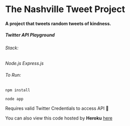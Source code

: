 # The Nashville Tweet Project

#### A project that tweets random tweets of kindness.

##### Twitter API Playground

###### Stack:

_Node.js_
_Express.js_

###### To Run:
`npm install`

`node app`

Requires valid Twitter Credentials to access API :cop:

You can also view this code hosted by **Heroku** [here](https://damp-bayou-48999.herokuapp.com)

